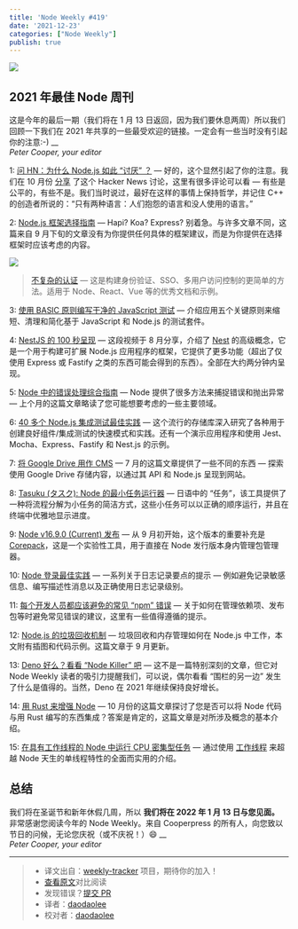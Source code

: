 ```yaml
---
title: 'Node Weekly #419'
date: '2021-12-23'
categories: ["Node Weekly"]
publish: true
---
```


![](https://res.cloudinary.com/cpress/image/upload/w_1280,e_sharpen:60/v1639490464/fnwgemhn7zfenyjq6jg8.png)

## 2021 年最佳 Node 周刊

这是今年的最后一期（我们将在 1 月 13 日返回，因为我们要休息两周）所以我们回顾一下我们在 2021 年共享的一些最受欢迎的链接。一定会有一些当时没有引起你的注意:-)
\_\_  
_Peter Cooper, your editor_
<!--以上是预览信息，图片一张或限制百字左右，前者优先-->
<!-- more -->
1: [问 HN：为什么 Node.js 如此 “讨厌” ？](https://nodeweekly.com/link/117820/web "news.ycombinator.com") — 好的，这个显然引起了你的注意。我们在 10 月份 [分享](https://nodeweekly.com/link/117821/web) 了这个 Hacker News 讨论，这里有很多评论可以看 — 有些是公平的，有些不是。我们当时说过，最好在这样的事情上保持哲学，并记住 C++ 的创造者所说的：“只有两种语言：人们抱怨的语言和没人使用的语言。”

2: [Node.js 框架选择指南](./nodejs_framework_selection_guide.md) — Hapi? Koa? Express? 别着急。与许多文章不同，这篇来自 9 月下旬的文章没有为你提供任何具体的框架建议，而是为你提供在选择框架时应该考虑的内容。

![](https://copm.s3.amazonaws.com/ef86f60f.png)

> [不复杂的认证](https://nodeweekly.com/link/117823/web) — 这是构建身份验证、SSO、多用户访问控制的更简单的方法。适用于 Node、React、Vue 等的优秀文档和示例。

3: [使用 BASIC 原则编写干净的 JavaScript 测试](https://nodeweekly.com/link/117824/web "yonigoldberg.medium.com") — 介绍应用五个关键原则来缩短、清理和简化基于 JavaScript 和 Node.js 的测试套件。

4: [NestJS 的 100 秒呈现](https://nodeweekly.com/link/117825/web "www.youtube.com") — 这段视频于 8 月分享，介绍了 [Nest](https://nodeweekly.com/link/117826/web) 的高级概念，它是一个用于构建可扩展 Node.js 应用程序的框架，它提供了更多功能（超出了仅使用 Express 或 Fastify 之类的东西可能会得到的东西）。全部在大约两分钟内呈现。

5: [Node 中的错误处理综合指南](https://nodeweekly.com/link/117827/web "www.honeybadger.io") — Node 提供了很多方法来捕捉错误和抛出异常 — 上个月的这篇文章略读了您可能想要考虑的一些主要领域。

6: [40 多个 Node.js 集成测试最佳实践](https://nodeweekly.com/link/117828/web "github.com") — 这个流行的存储库深入研究了各种用于创建良好组件/集成测试的快速模式和实践。还有一个演示应用程序和使用 Jest、Mocha、Express、Fastify 和 Nest.js 的示例。

7: [将 Google Drive 用作 CMS](https://nodeweekly.com/link/117830/web "css-tricks.com") — 7 月的这篇文章提供了一些不同的东西 — 探索使用 Google Drive 存储内容，以通过其 API 和 Node.js 呈现到网站。

8: [Tasuku (タスク): Node 的最小任务运行器](https://nodeweekly.com/link/117831/web "github.com") — 日语中的 “任务”，该工具提供了一种将流程分解为小任务的简洁方式，这些小任务可以以正确的顺序运行，并且在终端中优雅地显示进度。

9: [Node v16.9.0 (Current) 发布](https://nodeweekly.com/link/117832/web "nodejs.org") — 从 9 月初开始，这个版本的重要补充是 [Corepack](https://nodeweekly.com/link/117833/web)，这是一个实验性工具，用于直接在 Node 发行版本身内管理包管理器。

10: [Node 登录最佳实践](https://nodeweekly.com/link/117834/web "blog.appsignal.com") — 一系列关于日志记录要点的提示 — 例如避免记录敏感信息、编写描述性消息以及正确使用日志记录级别。

11: [每个开发人员都应该避免的常见 “npm” 错误](https://nodeweekly.com/link/117836/web "blog.bitsrc.io") — 关于如何在管理依赖项、发布包等时避免常见错误的建议，这里有一些值得遵循的提示。

12: [Node.js 的垃圾回收机制](https://nodeweekly.com/link/117837/web "blog.risingstack.com") — 垃圾回收和内存管理如何在 Node.js 中工作，本文附有插图和代码示例。这篇文章于 9 月更新。

13: [Deno 好么？看看 “Node Killer” 吧](https://nodeweekly.com/link/117838/web "blog.bitsrc.io") — 这不是一篇特别深刻的文章，但它对 Node Weekly 读者的吸引力提醒我们，可以说，偶尔看看 “围栏的另一边” 发生了什么是值得的。当然，Deno 在 2021 年继续保持良好增长。

14: [用 Rust 来增强 Node](https://nodeweekly.com/link/117840/web "yieldcode.blog") — 10 月份的这篇文章探讨了您是否可以将 Node 代码与用 Rust 编写的东西集成？答案是肯定的，这篇文章是对所涉及概念的基本介绍。

15: [在具有工作线程的 Node 中运行 CPU 密集型任务](https://nodeweekly.com/link/117841/web "yarin.dev") — 通过使用 [工作线程](https://nodeweekly.com/link/117842/web) 来超越 Node 天生的单线程特性的全面而实用的介绍。

## **总结**

我们将在圣诞节和新年休假几周，所以 **我们将在 2022 年 1 月 13 日与您见面。** 非常感谢您阅读今年的 Node Weekly。来自 Cooperpress 的所有人，向您致以节日的问候，无论您庆祝（或不庆祝！）😄
\_\_  
_Peter Cooper, your editor_

---
> * 译文出自：[weekly-tracker](https://github.com/FEDarling/weekly-tracker) 项目，期待你的加入！
> * [查看原文](https://nodeweekly.com/link/117819/web)对比阅读
> * 发现错误？[提交 PR](https://github.com/FEDarling/weekly-tracker/blob/main/weeklys/node_weekly/419/README.md)
> * 译者：[daodaolee](https://github.com/daodaolee)
> * 校对者：[daodaolee](https://github.com/daodaolee)